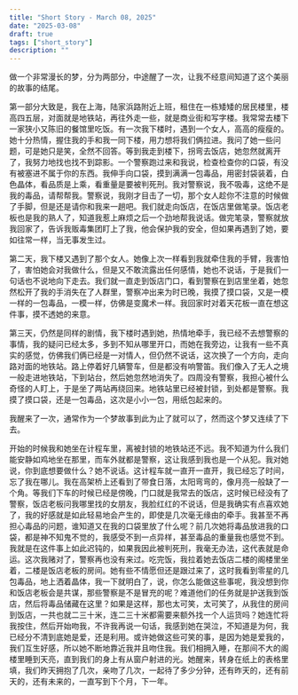 ```yaml
---
title: "Short Story - March 08, 2025"
date: "2025-03-08"
draft: true
tags: ["short_story"]
description: ""
---
```

做一个非常漫长的梦，分为两部分，中途醒了一次，让我不经意间知道了这个美丽的故事的结尾。

第一部分大致是，我在上海，陆家浜路附近上班，租住在一栋矮矮的居民楼里，楼高四五层，对面就是地铁站，再往外走一些，就是商业街和写字楼。我常常去楼下一家狭小又陈旧的餐馆里吃饭。有一次我下楼时，遇到一个女人，高高的瘦瘦的。她十分热情，握住我的手和我一同下楼，用力想将我们俩拉进。我问了她一些问题，可是她只是笑，全然不回答。等到我走到楼下，拐弯去饭店，她忽然就离开了，我努力地找也找不到踪影。一个警察跑过来和我说，检查检查你的口袋，有没有被塞进不属于你的东西。我伸手向口袋，摸到满满一包毒品，用密封袋装着，白色晶体，看品质是上乘，看重量是要被判死刑。我对警察说，我不吸毒，这绝不是我的毒品，请帮帮我。警察说，我刚才目击了一切，那个女人趁你不注意的时候做了手脚，但是还是请你和我来一趟吧。我们就走向饭店，在饭店里做笔录。饭店老板也是我的熟人了，知道我惹上麻烦之后一个劲地帮我说话。做完笔录，警察就放我回家了，告诉我贩毒集团盯上了我，他会保护我的安全，但如果再遇到了她，要如往常一样，当无事发生过。

第二天，我下楼又遇到了那个女人。她像上次一样看到我就牵住我的手臂，我害怕了，害怕她会对我做什么，但是又不敢流露出任何感情，她也不说话，于是我们一句话也不说地向下走去。我们就一直走到饭店门口，看到警察在到店里坐着，她忽然松开了我的手消失在了人群里，警察冲出来为时已晚，我摸了摸口袋，又是一模一样的一包毒品，一模一样，仿佛是变魔术一样。我回家时对着天花板一直在想这件事，摸不透她的来意。

第三天，仍然是同样的剧情，我下楼时遇到她，热情地牵手，我已经不去想警察的事情，我的疑问已经太多，多到不知从哪里开口，而她在我旁边，让我有一些不真实的感觉，仿佛我们俩已经是一对情人，但仍然不说话，这次换了一个方向，走向路对面的地铁站。路上停着好几辆警车，但是都没有响警笛。我们像入了无人之境一般走进地铁站，下到站台，然后她忽然地消失了。四周没有警察，我担心被什么奇怪的人盯上，于是坐了两站再绕回来。地铁站里已经被封锁，到处都是警察。我摸了摸口袋，还是一包毒品，这次是小小一包，用纸包起来的。

我醒来了一次，通常作为一个梦故事到此为止了就可以了，然而这个梦又连续了下去。

开始的时候我和她坐在计程车里，离被封锁的地铁站还不远。我不知道为什么我们能安静如鸡地坐在那里，而车外就都是警察，这让我感到我也是一个从犯。我对她说，你到底想要做什么？她不说话。这计程车就一直开一直开，我已经忘了时间，忘了我在哪儿。我在高架桥上还看到了带食日落，太阳弯弯的，像月亮一般缺了一个角。等我们下车的时候已经是傍晚，门口就是我常去的饭店，这时候已经没有了警察，饭店老板问我哪里找的女朋友，我脸红红的不说话，但是我确实有点喜欢她了，我的好感就是如此轻易地会产生的，即使是几次毫无缘由的牵手。我甚至不再担心毒品的问题，谁知道又在我的口袋里放了什么呢？前几次她将毒品放进我的口袋，都是神不知鬼不觉的，我感受不到一点异样，甚至毒品的重量我也感觉不到。我就是在这件事上如此迟钝的，如果我因此被判死刑，我毫无办法，这代表就是命运。这次我赌对了，警察再也没有来过。吃完饭，我拉着她去饭店二楼的阁楼里坐着，二楼是饭店老板的房间。她有些不情愿但还是跟过来了，这时我看到零星的几包毒品，地上洒着晶体，我一下就明白了，说，你怎么能做这些事呢，我没想到你和饭店老板会是共谋，那些警察是不是冒充的呢？难道他们的任务就是护送我到饭店，然后将毒品储藏在这里？如果是这样，那也太可笑，太可笑了，从我住的房间到饭店，一共也就二三十米，连二三十米都需要来额外找一个人运货吗？她连忙将我按住，然后开始吻我，不许我再说一句话，我感到她在哭泣，不知道是为何，我已经分不清到底她是爱，还是利用。或许她做这些可笑的事，是因为她是爱我的，我们互生好感，所以她不断地靠近我并且吻住我。我们相拥入睡，在那间不大的阁楼里睡到天亮，直到我们的身上有从窗户射进的光。她醒来，转身在纸上的表格里填，我们昨天拥抱了几次，亲吻了几次，一起待了多少分钟，还有昨天的，还有前天的，还有未来的，一直写到下个月，下一年。
